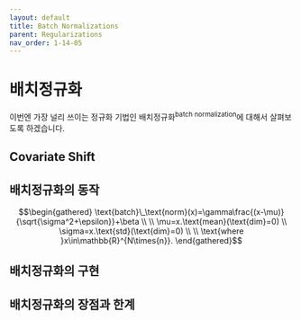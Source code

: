 ```yaml
---
layout: default
title: Batch Normalizations
parent: Regularizations
nav_order: 1-14-05
---
```


# 배치정규화

이번엔 가장 널리 쓰이는 정규화 기법인 배치정규화<sup>batch normalization</sup>에 대해서 살펴보도록 하겠습니다.

## Covariate Shift

## 배치정규화의 동작

$$\begin{gathered}
\text{batch}\_\text{norm}(x)=\gamma\frac{(x-\mu)}{\sqrt{\sigma^2+\epsilon}}+\beta \\
\\
\mu=x.\text{mean}(\text{dim}=0) \\
\sigma=x.\text{std}(\text{dim}=0) \\
\\
\text{where }x\in\mathbb{R}^{N\times{n}}.
\end{gathered}$$

## 배치정규화의 구현

## 배치정규화의 장점과 한계
